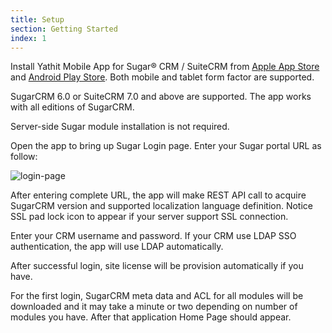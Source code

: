 ```yaml
---
title: Setup
section: Getting Started
index: 1
---
```


Install Yathit Mobile App for Sugar® CRM / SuiteCRM from [Apple App Store](https://play.google.com/store/apps/details?id=com.yathit.dartsugar) and [Android Play Store](https://itunes.apple.com/us/app/dart-sugar/id1293733889?mt=8). Both mobile and tablet form factor are supported. 

SugarCRM 6.0 or SuiteCRM 7.0 and above are supported. The app works with all editions of SugarCRM.

Server-side Sugar module installation is not required. 

Open the app to bring up Sugar Login page. Enter your Sugar portal URL as follow:

![login-page](https://yathit-assets.storage.googleapis.com/screenshot/sm-login.png)

After entering complete URL, the app will make REST API call to acquire SugarCRM version and supported localization language definition. Notice SSL pad lock icon to appear if your server support SSL connection. 

Enter your CRM username and password. If your CRM use LDAP SSO authentication, the app will use LDAP automatically.

After successful login, site license will be provision automatically if you have.

For the first login, SugarCRM meta data and ACL for all modules will be downloaded and it may take a minute or two depending on number of modules you have. After that application Home Page should appear.

